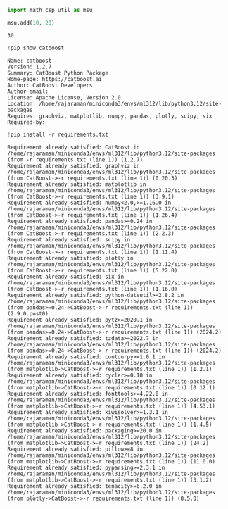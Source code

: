 ```python
import math_csp_util as msu
```


```python
msu.add(10, 20)
```




    30




```python
!pip show catboost
```

    Name: catboost
    Version: 1.2.7
    Summary: CatBoost Python Package
    Home-page: https://catboost.ai
    Author: CatBoost Developers
    Author-email: 
    License: Apache License, Version 2.0
    Location: /home/rajaraman/miniconda3/envs/ml312/lib/python3.12/site-packages
    Requires: graphviz, matplotlib, numpy, pandas, plotly, scipy, six
    Required-by: 



```python
!pip install -r requirements.txt
```

    Requirement already satisfied: CatBoost in /home/rajaraman/miniconda3/envs/ml312/lib/python3.12/site-packages (from -r requirements.txt (line 1)) (1.2.7)
    Requirement already satisfied: graphviz in /home/rajaraman/miniconda3/envs/ml312/lib/python3.12/site-packages (from CatBoost->-r requirements.txt (line 1)) (0.20.3)
    Requirement already satisfied: matplotlib in /home/rajaraman/miniconda3/envs/ml312/lib/python3.12/site-packages (from CatBoost->-r requirements.txt (line 1)) (3.9.1)
    Requirement already satisfied: numpy<2.0,>=1.16.0 in /home/rajaraman/miniconda3/envs/ml312/lib/python3.12/site-packages (from CatBoost->-r requirements.txt (line 1)) (1.26.4)
    Requirement already satisfied: pandas>=0.24 in /home/rajaraman/miniconda3/envs/ml312/lib/python3.12/site-packages (from CatBoost->-r requirements.txt (line 1)) (2.2.3)
    Requirement already satisfied: scipy in /home/rajaraman/miniconda3/envs/ml312/lib/python3.12/site-packages (from CatBoost->-r requirements.txt (line 1)) (1.11.4)
    Requirement already satisfied: plotly in /home/rajaraman/miniconda3/envs/ml312/lib/python3.12/site-packages (from CatBoost->-r requirements.txt (line 1)) (5.22.0)
    Requirement already satisfied: six in /home/rajaraman/miniconda3/envs/ml312/lib/python3.12/site-packages (from CatBoost->-r requirements.txt (line 1)) (1.16.0)
    Requirement already satisfied: python-dateutil>=2.8.2 in /home/rajaraman/miniconda3/envs/ml312/lib/python3.12/site-packages (from pandas>=0.24->CatBoost->-r requirements.txt (line 1)) (2.9.0.post0)
    Requirement already satisfied: pytz>=2020.1 in /home/rajaraman/miniconda3/envs/ml312/lib/python3.12/site-packages (from pandas>=0.24->CatBoost->-r requirements.txt (line 1)) (2024.2)
    Requirement already satisfied: tzdata>=2022.7 in /home/rajaraman/miniconda3/envs/ml312/lib/python3.12/site-packages (from pandas>=0.24->CatBoost->-r requirements.txt (line 1)) (2024.2)
    Requirement already satisfied: contourpy>=1.0.1 in /home/rajaraman/miniconda3/envs/ml312/lib/python3.12/site-packages (from matplotlib->CatBoost->-r requirements.txt (line 1)) (1.2.1)
    Requirement already satisfied: cycler>=0.10 in /home/rajaraman/miniconda3/envs/ml312/lib/python3.12/site-packages (from matplotlib->CatBoost->-r requirements.txt (line 1)) (0.12.1)
    Requirement already satisfied: fonttools>=4.22.0 in /home/rajaraman/miniconda3/envs/ml312/lib/python3.12/site-packages (from matplotlib->CatBoost->-r requirements.txt (line 1)) (4.53.1)
    Requirement already satisfied: kiwisolver>=1.3.1 in /home/rajaraman/miniconda3/envs/ml312/lib/python3.12/site-packages (from matplotlib->CatBoost->-r requirements.txt (line 1)) (1.4.5)
    Requirement already satisfied: packaging>=20.0 in /home/rajaraman/miniconda3/envs/ml312/lib/python3.12/site-packages (from matplotlib->CatBoost->-r requirements.txt (line 1)) (24.2)
    Requirement already satisfied: pillow>=8 in /home/rajaraman/miniconda3/envs/ml312/lib/python3.12/site-packages (from matplotlib->CatBoost->-r requirements.txt (line 1)) (11.0.0)
    Requirement already satisfied: pyparsing>=2.3.1 in /home/rajaraman/miniconda3/envs/ml312/lib/python3.12/site-packages (from matplotlib->CatBoost->-r requirements.txt (line 1)) (3.1.2)
    Requirement already satisfied: tenacity>=6.2.0 in /home/rajaraman/miniconda3/envs/ml312/lib/python3.12/site-packages (from plotly->CatBoost->-r requirements.txt (line 1)) (8.5.0)



```python

```
